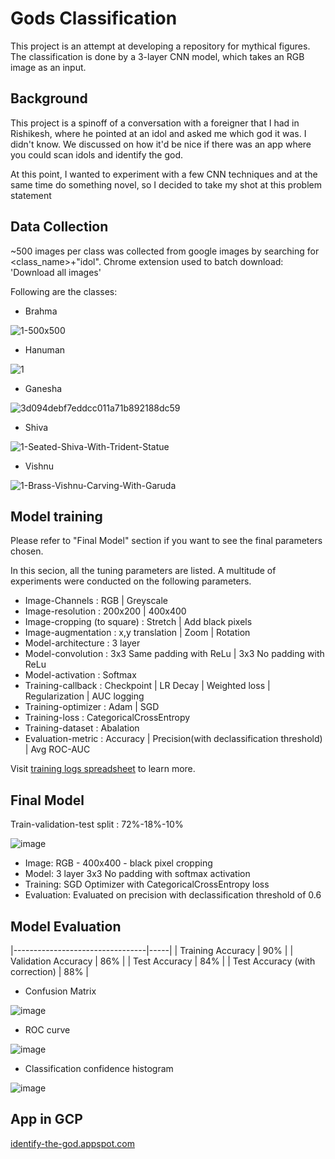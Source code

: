 # Gods Classification

This project is an attempt at developing a repository for mythical figures. 
The classification is done by a 3-layer CNN model, which takes an RGB image as an input. 


## Background

This project is a spinoff of a conversation with a foreigner that I had in Rishikesh, where he pointed at an idol and asked me which god it was. I didn't know. We discussed on how it'd be nice if there was an app where you could scan idols and identify the god.

At this point, I wanted to experiment with a few CNN techniques and at the same time do something novel, so I decided to take my shot at this problem statement

## Data Collection

~500 images per class was collected from google images by searching for <class_name>+"idol". 
Chrome extension used to batch download: 'Download all images'

Following are the classes:
- Brahma

![1-500x500](https://user-images.githubusercontent.com/19368262/155070249-dd50ec71-d8ec-4643-8d38-eb5015869c4f.jpg)

- Hanuman

![1](https://user-images.githubusercontent.com/19368262/155070310-6760f4bf-2090-4f3a-9309-5a6f8428a182.jpg)

- Ganesha

![3d094debf7eddcc011a71b892188dc59](https://user-images.githubusercontent.com/19368262/155070290-ad2debaa-197a-444f-973a-5ec2cf54725f.jpg)

- Shiva

![1-Seated-Shiva-With-Trident-Statue](https://user-images.githubusercontent.com/19368262/155070333-5a880e53-abf4-485d-849c-dcd8de7a9485.jpg)

- Vishnu

![1-Brass-Vishnu-Carving-With-Garuda](https://user-images.githubusercontent.com/19368262/155070355-497ffc64-06bf-4d0d-bbe5-5c65e25b5b98.jpg)

## Model training

Please refer to "Final Model" section if you want to see the final parameters chosen.

In this secion, all the tuning parameters are listed. A multitude of experiments were conducted on the following parameters. 


- Image-Channels : RGB | Greyscale
- Image-resolution : 200x200 | 400x400
- Image-cropping (to square) : Stretch | Add black pixels
- Image-augmentation : x,y translation | Zoom | Rotation
- Model-architecture : 3 layer
- Model-convolution : 3x3 Same padding with ReLu | 3x3 No padding with ReLu
- Model-activation : Softmax
- Training-callback : Checkpoint | LR Decay | Weighted loss | Regularization | AUC logging
- Training-optimizer : Adam | SGD
- Training-loss : CategoricalCrossEntropy
- Training-dataset : Abalation
- Evaluation-metric : Accuracy | Precision(with declassification threshold) | Avg ROC-AUC

Visit [training logs spreadsheet](https://docs.google.com/spreadsheets/d/14M4bjHU0hTsIOE5Kg2HED66Pj8S2rfyHNIVaIluxvsc/edit?usp=sharing) to learn more.


## Final Model

Train-validation-test split : 72%-18%-10%

![image](https://user-images.githubusercontent.com/19368262/155069292-95a9e859-a4b5-42e3-a051-bc2c203c63b9.png)

- Image: RGB - 400x400 - black pixel cropping
- Model: 3 layer 3x3 No padding with softmax activation
- Training: SGD Optimizer with CategoricalCrossEntropy loss
- Evaluation: Evaluated on precision with declassification threshold of 0.6

## Model Evaluation

|---------------------------------|-----|
| Training Accuracy               | 90% |
| Validation Accuracy             | 86% |
| Test Accuracy                   | 84% |
| Test Accuracy (with correction) | 88% |

- Confusion Matrix

![image](https://user-images.githubusercontent.com/19368262/155069393-2b90a27c-4f90-4460-bccf-43ff5a18ad40.png)

- ROC curve

![image](https://user-images.githubusercontent.com/19368262/155069512-bd2081c7-bbf6-4ed4-aff9-c17a7ab87dd7.png)

- Classification confidence histogram

![image](https://user-images.githubusercontent.com/19368262/155069617-1400eecf-7519-41a3-9432-a44047021848.png)


## App in GCP

[identify-the-god.appspot.com](http://identify-the-god.appspot.com)

